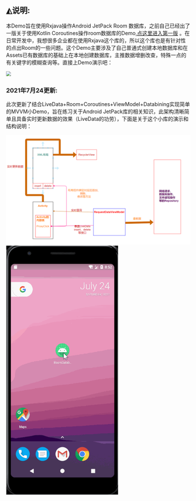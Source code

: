 ##   ◭说明:

本Demo旨在使用Rxjava操作Android JetPack Room 数据库，之前自己已经出了一版关于使用Kotlin Coroutines操作room数据库的Demo,[点这里进入第一版](https://github.com/Edwardwmd/KotlinAppFramework) 。在日常开发中，我想很多企业都在使用Rxjava这个库的，所以这个库也是有针对性的点出Room的一些问题。这个Demo主要涉及了自己普通式创建本地数据库和在Assets已有数据库的基础上在本地创建数据库，主推数据增删改查，特殊一点的有关键字的模糊查询等。直接上Demo演示吧：

<img src="art/room_database_for_rxjava.gif" style="zoom:80%;" />

### 2021年7月24更新:

此次更新了结合LiveData+Room+Coroutines+ViewModel+Databining实现简单的MVVM小Demo，旨在练习关于Android JetPack库的相关知识，此架构清晰简单且具备实时更新数据的效果（LiveData的功劳），下面是关于这个小库的演示和结构说明：

<img src="art/livedata_with_room.png" style="zoom:80%;" />

<img src="art/livedata_with_room.gif" style="zoom:80%;" />

